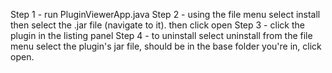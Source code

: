 Step 1 - run PluginViewerApp.java
Step 2 - using the file menu select install then select the .jar file (navigate to it). then click open
Step 3 - click the plugin in the listing panel
Step 4 - to uninstall select uninstall from the file menu select the plugin's jar file, should be in the base folder you're in, click open.
